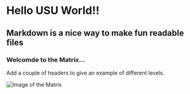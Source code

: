 # Hello USU World!!

## Markdown is a nice way to make fun readable files

### Welcomde to the Matrix...


Add a couple of headers to give an example of different levels.

![Image of the Matrix](https://media.wired.com/photos/5ca648a330f00e47fd82ae77/master/w_2560%2Cc_limit/Culture_Matrix_Code_corridor.jpg)
